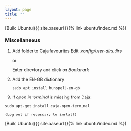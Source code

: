 ```yaml
---
layout: page
title: ""
---
```


[Build Ubuntu]({{ site.baseurl }}{% link ubuntu/index.md %})

### Miscellaneous

1. Add folder to Caja favourites
  Edit *.config/user-dirs.dirs*

    or

    Enter directory and click on *Bookmark*

1. Add the EN-GB dictionary
    ```console
    sudo apt install hunspell-en-gb

1. If *open in terminal* is missing from Caja:
``` console
sudo apt-get install caja-open-terminal
```
    (Log out if necessary to install)

[Build Ubuntu]({{ site.baseurl }}{% link ubuntu/index.md %})

